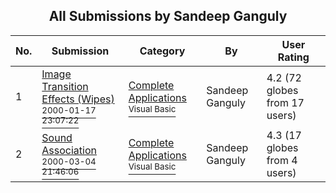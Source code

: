 ﻿<div align="center">

## All Submissions by Sandeep Ganguly

</div>

No.  | Submission | Category | By   | User Rating
---- | ---------- | -------- | ---- | -----------
1 | [Image Transition Effects \(Wipes\)<br /><sup>2000-01-17 23:07:22</sup>](https://github.com/Planet-Source-Code/sandeep-ganguly-image-transition-effects-wipes__1-5584) | [Complete Applications<br /><sup>Visual Basic</sup>](../ByCategory/complete-applications__1-27.md) | Sandeep Ganguly | 4.2 (72 globes from 17 users)
2 | [Sound Association<br /><sup>2000-03-04 21:46:06</sup>](https://github.com/Planet-Source-Code/sandeep-ganguly-sound-association__1-6440) | [Complete Applications<br /><sup>Visual Basic</sup>](../ByCategory/complete-applications__1-27.md) | Sandeep Ganguly | 4.3 (17 globes from 4 users)
